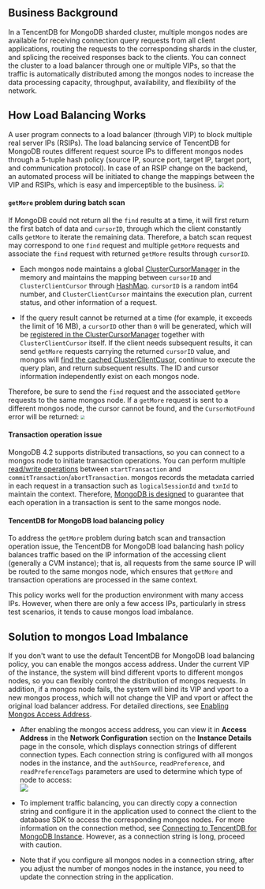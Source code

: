 ## Business Background

In a TencentDB for MongoDB sharded cluster, multiple mongos nodes are available for receiving connection query requests from all client applications, routing the requests to the corresponding shards in the cluster, and splicing the received responses back to the clients. You can connect the cluster to a load balancer through one or multiple VIPs, so that the traffic is automatically distributed among the mongos nodes to increase the data processing capacity, throughput, availability, and flexibility of the network.

## How Load Balancing Works

A user program connects to a load balancer (through VIP) to block multiple real server IPs (RSIPs). The load balancing service of TencentDB for MongoDB routes different request source IPs to different mongos nodes through a 5-tuple hash policy (source IP, source port, target IP, target port, and communication protocol). In case of an RSIP change on the backend, an automated process will be initiated to change the mappings between the VIP and RSIPs, which is easy and imperceptible to the business.
<img src="https://qcloudimg.tencent-cloud.cn/raw/e0c2ef0cbb30645548307a25481563c1.png"  style="zoom:70%;">

#### `getMore` problem during batch scan
If MongoDB could not return all the `find` results at a time, it will first return the first batch of data and `cursorID`, through which the client constantly calls `getMore` to iterate the remaining data. Therefore, a batch scan request may correspond to one `find` request and multiple `getMore` requests and associate the `find` request with returned `getMore` results through `cursorID`. 

- Each mongos node maintains a global [ClusterCursorManager](https://github.com/mongodb/mongo/blob/r4.2.11/src/mongo/s/query/cluster_cursor_manager.h#L72) in the memory and maintains the mapping between `cursorID` and `ClusterClientCursor` through [HashMap](https://github.com/mongodb/mongo/blob/r4.2.11/src/mongo/s/query/cluster_cursor_manager.h#L721). `cursorID` is a random int64 number, and `ClusterClientCursor` maintains the execution plan, current status, and other information of a request. 

- If the query result cannot be returned at a time (for example, it exceeds the limit of 16 MB), a `cursorID` other than `0` will be generated, which will be [registered in the ClusterCursorManager](https://github.com/mongodb/mongo/blob/r4.2.11/src/mongo/s/query/cluster_cursor_manager.cpp#L263-L328) together with `ClusterClientCursor` itself.
If the client needs subsequent results, it can send `getMore` requests carrying the returned `cursorID` value, and mongos will [find the cached ClusterClientCusor](https://github.com/mongodb/mongo/blob/r4.2.11/src/mongo/s/query/cluster_cursor_manager.cpp#L330-L383), continue to execute the query plan, and return subsequent results. The ID and cursor information independently exist on each mongos node.

Therefore, be sure to send the `find` request and the associated `getMore` requests to the same mongos node. If a `getMore` request is sent to a different mongos node, the cursor cannot be found, and the `CursorNotFound` error will be returned:
<img src="https://qcloudimg.tencent-cloud.cn/raw/e499837ef4f0a56adb20f8a42e3ecfcb.jpg"  style="zoom:50%;">

#### Transaction operation issue
MongoDB 4.2 supports distributed transactions, so you can connect to a mongos node to initiate transaction operations. You can perform multiple [read/write operations](https://www.mongodb.com/docs/manual/core/transactions-operations/) between `startTransaction` and `commitTransaction`/`abortTransaction`. mongos records the metadata carried in each request in a transaction such as `logicalSessionId` and `txnId` to maintain the context. Therefore, [MongoDB is designed](https://github.com/mongodb/mongo/blob/master/src/mongo/db/s/README.md#transactions) to guarantee that each operation in a transaction is sent to the same mongos node.

#### TencentDB for MongoDB load balancing policy

To address the `getMore` problem during batch scan and transaction operation issue, the TencentDB for MongoDB load balancing hash policy balances traffic based on the IP information of the accessing client (generally a CVM instance); that is, all requests from the same source IP will be routed to the same mongos node, which ensures that `getMore` and transaction operations are processed in the same context.

This policy works well for the production environment with many access IPs. However, when there are only a few access IPs, particularly in stress test scenarios, it tends to cause mongos load imbalance.

## Solution to mongos Load Imbalance

If you don't want to use the default TencentDB for MongoDB load balancing policy, you can enable the mongos access address. Under the current VIP of the instance, the system will bind different vports to different mongos nodes, so you can flexibly control the distribution of mongos requests. In addition, if a mongos node fails, the system will bind its VIP and vport to a new mongos process, which will not change the VIP and vport or affect the original load balancer address. For detailed directions, see [Enabling Mongos Access Address](https://intl.cloud.tencent.com/document/product/240/49126).

- After enabling the mongos access address, you can view it in **Access Address** in the **Network Configuration** section on the **Instance Details** page in the console, which displays connection strings of different connection types. Each connection string is configured with all mongos nodes in the instance, and the `authSource`, `readPreference`, and `readPreferenceTags` parameters are used to determine which type of node to access:  
	![](https://staticintl.cloudcachetci.com/yehe/backend-news/gpSX725_4-en.png)

- To implement traffic balancing, you can directly copy a connection string and configure it in the application used to connect the client to the database SDK to access the corresponding mongos nodes. For more information on the connection method, see [Connecting to TencentDB for MongoDB Instance](https://intl.cloud.tencent.com/document/product/240/7092). However, as a connection string is long, proceed with caution.

- Note that if you configure all mongos nodes in a connection string, after you adjust the number of mongos nodes in the instance, you need to update the connection string in the application.

